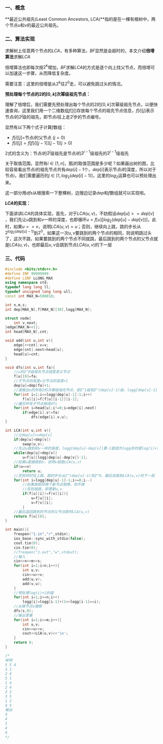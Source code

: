 ### 一、概念

**最近公共祖先(Least Common Ancestors, LCA)**指的是在一棵有根树中，两个节点$u$和$v$的最近公共祖先。

### 二、算法实现

求解树上任意两个节点的$LCA$​，有多种算法，$BF$​显然是会超时的，本文介绍**倍增算法**求解$LCA$​

倍增算法也即每次按$2^{k}$增加，$BF$求解$LCA$的方式是逐个向上找父节点，而倍增可以加速这一步骤，从而降低复杂度。

需要注意：这里的倍增是从$2^{k}$​往$2^{0}$​走，可以避免跳过头的情况。

**预处理每个节点的$2$​​​的$[0,k]$​​​​次幂级祖先节点：**

理解了倍增后，我们需要先预处理出每个节点的$2$的$[0,k]$次幂级祖先节点，以便快速查询，这里我们用一个二维数组$f[][]$存放每个节点的祖先节点信息，$f[i][j]$表示节点$i$的$2^{j}$级的祖先，即节点$i$往上走$2^{j}$​步的节点编号。

显然有以下两个式子计算$f$数组：

- $f[i][j]=$​​​ 节点$i$​​​​的父节点 $(j=0)$​​​
- $f[i][j]=f[f[i][j-1]][j-1]$​ $(j>0)$

2式的含义为：节点$i$的$2^{j}$级祖先是节点$i$的$2^{j-1}$级祖先的$2^{j-1}$级祖先

关于取值范围，显然有$i \in [1,n]$​​，那$j$​​的取值范围是多少呢？如果画出树的图，比较容易看出节点$i$​​的祖先节点共有$dep[i]-1$​​个，$dep[i]$​​表示节点$i$​​​​​的深度，所以对于节点$i$​​，我们需要遍历的$j \in [1,log_{2}(dep[i]-1)]$​​​，这里​的$log_{2}$​​​运算也可以预处理出来。

这一部分用$dfs$从根搜索一下整棵树，边搜边记录$dep$和$f$数组就可以实现啦。

**$LCA$的实现：**

下面讲讲$LCA$​​​的具体实现，首先，对于$LCA(u,v)$​​​，不妨假设$dep[u]>=dep[v]$​​​，我们先让$u$​​​跳到和$v$​​​一样的深度，也即循环$u=f[u][log_{2}(dep[u]-dep[v])]$​​​，此时，如果$u==v$​​​，说明$LCA(u,v)=u$​​​；否则，继续向上跳，跳的步长从$2^{log_{2}(dep[u]-1)}$​​​到$2^{0}$​​​，如果这一次$u,v$​​​要跳到的两个节点的相同，则说明跳过头了，这次不跳，如果要跳到的两个节点不同就跳，最后跳到的两个节点的父节点就是$LCA(u,v)$​​​​，也即最后$u,v$​​​会跳到节点$LCA(u,v)$​​​的下一层

### 三、代码

```c++
#include <bits/stdc++.h>
#define INF 99999999
#define LINF LLONG_MAX
using namespace std;
typedef long long ll;
typedef unsigned long long ull;
const int MAX_N=500010;

int n,m,s;
int dep[MAX_N],f[MAX_N][30],logg[MAX_N];

struct node{
	int v,next;
}edge[MAX_N<<1];
int head[MAX_N],cnt;

void add(int u,int v){
	edge[++cnt].v=v;
	edge[cnt].next=head[u];
	head[u]=cnt;
}

void dfs(int u,int fa){
	//u的2^0级祖先节点就是其父节点 
	f[u][0]=fa;
	//子节点的高度=父节点的高度+1 
	dep[u]=dep[fa]+1;
	//递推出u的所有2的次幂级祖先节点，即2^1级到2^(dep[u]-1)级，logg[dep[u]-1]要-1是因为logg存的是log(i)+1 
	for(int i=1;i<=logg[dep[u]-1]-1;i++)
		f[u][i]=f[f[u][i-1]][i-1];
	//遍历所有子节点继续dfs 
	for(int i=head[u];i!=0;i=edge[i].next)
		if(edge[i].v!=fa)
			dfs(edge[i].v,u);
}

int LCA(int u,int v){
	//让dep[u]>=dep[v] 
	if(dep[u]<dep[v])
		swap(u,v);
	//先让u跳到和v一样的高度，logg[dep[u]-dep[v]]要-1是因为logg存的是log(i)+1 
	while(dep[u]>dep[v])
		u=f[u][logg[dep[u]-dep[v]]-1];
	//如果u直接跳到v，说明v就是LCA(u,v) 
	if(u==v)
		return u;
	//否则同时往上跳，跳的步长从2^(dep[u]-1)到2^0，最后会跳到LCA(u,v)的下一层 
	for(int i=logg[dep[u]-1]-1;i>=0;i--)
		//如果跳到的两个新节点相等，则不跳
		//否则就跳，即更新u,v 
		if(f[u][i]!=f[v][i]){
			u=f[u][i];
			v=f[v][i];
		}
	//最后返回跳到的节点的父节点即时LCA(u,v) 
	return f[u][0];
}

int main(){
	freopen("1.in","r",stdin);
	ios_base::sync_with_stdio(false);
	cout.tie(0);
	cin.tie(0);
	//freopen("1.out","w",stdout);
	//输入 
	cin>>n>>m>>s;
	for(int i=1;i<n;i++){
		int u,v;
		cin>>u>>v;
		add(u,v);
		add(v,u);
	}
	//预处理log(i)+1的值 
	for(int i=1;i<=n;i++)
		logg[i]=logg[i-1]+(1<<logg[i-1]==i);
	//从根节点s搜索 
	dfs(s,0);
	//输出答案 
	for(int i=1;i<=m;i++){
		int u,v;
		cin>>u>>v;
		cout<<LCA(u,v)<<'\n';
	}
	return 0;
}

/*
样例
5 5 4
3 1
2 4
5 1
1 4
2 4
3 2
3 5
1 2
4 5
输出
4
4
1
4
4
*/
```

